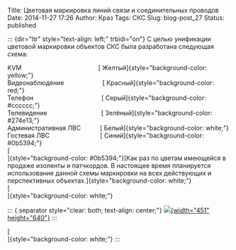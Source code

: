 Title: Цветовая маркировка линий связи и соединительных проводов
Date: 2014-11-27 17:26
Author: Краз
Tags: СКС
Slug: blog-post_27
Status: published

::: {dir="ltr" style="text-align: left;" trbidi="on"}
С целью унификации цветовой маркировки объектов СКС была разработана следующая схема:  
  
  
KVM                                            [ Желтый]{style="background-color: yellow;"}  
Видеонаблюдение                      [ Красный]{style="background-color: red;"}  
Телефон                                       [ Серый]{style="background-color: #cccccc;"}  
Телевидение                               [ Зелёный]{style="background-color: #274e13;"}  
Административная ЛВС           [ Белый]{style="background-color: white;"}  
Гостевая ЛВС                             [ Синий]{style="background-color: #0b5394;"}  
[  
]{style="background-color: #0b5394;"}[Как раз по цветам имеющейся в продаже изоленты и патчкордов. В настоящее время планируется использование данной схемы маркировки на всех действующих и перспективных объектах.]{style="background-color: white;"}  
[  
]{style="background-color: white;"}  

::: {.separator style="clear: both; text-align: center;"}
[![](http://3.bp.blogspot.com/-xnHdfT4Hg7M/VHdCtdZW6II/AAAAAAAAKgQ/BNFjIhtfaDg/s1600/%D0%A1%D1%85%D0%B5%D0%BC%D0%B0%2B%D1%86%D0%B2%D0%B5%D1%82%D0%BE%D0%B2%D0%BE%D0%B9%2B%D0%BA%D0%BE%D0%B4%D0%B8%D1%80%D0%BE%D0%B2%D0%BA%D0%B8.png){width="451" height="640"}](http://3.bp.blogspot.com/-xnHdfT4Hg7M/VHdCtdZW6II/AAAAAAAAKgQ/BNFjIhtfaDg/s1600/%D0%A1%D1%85%D0%B5%D0%BC%D0%B0%2B%D1%86%D0%B2%D0%B5%D1%82%D0%BE%D0%B2%D0%BE%D0%B9%2B%D0%BA%D0%BE%D0%B4%D0%B8%D1%80%D0%BE%D0%B2%D0%BA%D0%B8.png)
:::

[  
]{style="background-color: white;"}
:::

